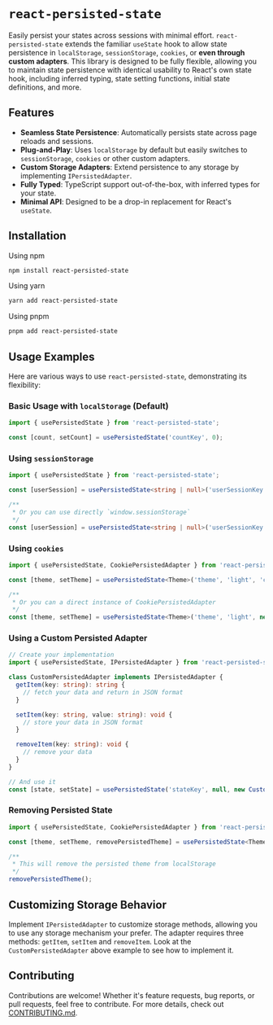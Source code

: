 # `react-persisted-state`

Easily persist your states across sessions with minimal effort. `react-persisted-state` extends the familiar `useState` hook to allow state persistence in `localStorage`, `sessionStorage`, `cookies`, or **even through custom adapters**. This library is designed to be fully flexible, allowing you to maintain state persistence with identical usability to React's own state hook, including inferred typing, state setting functions, initial state definitions, and more.

## Features

- **Seamless State Persistence**: Automatically persists state across page reloads and sessions.
- **Plug-and-Play**: Uses `localStorage` by default but easily switches to `sessionStorage`, `cookies` or other custom adapters.
- **Custom Storage Adapters**: Extend persistence to any storage by implementing `IPersistedAdapter`.
- **Fully Typed**: TypeScript support out-of-the-box, with inferred types for your state.
- **Minimal API**: Designed to be a drop-in replacement for React's `useState`.

## Installation

Using npm
```bash
npm install react-persisted-state
```

Using yarn
```bash
yarn add react-persisted-state
```

Using pnpm
```bash
pnpm add react-persisted-state
```

## Usage Examples

Here are various ways to use `react-persisted-state`, demonstrating its flexibility:

### Basic Usage with `localStorage` (Default)

```ts
import { usePersistedState } from 'react-persisted-state';

const [count, setCount] = usePersistedState('countKey', 0);
```

### Using `sessionStorage`

```ts
import { usePersistedState } from 'react-persisted-state';

const [userSession] = usePersistedState<string | null>('userSessionKey', null, 'sessionStorage');

/**
 * Or you can use directly `window.sessionStorage`
 */
const [userSession] = usePersistedState<string | null>('userSessionKey', null, window.sessionStorage);
```

### Using `cookies`

```ts
import { usePersistedState, CookiePersistedAdapter } from 'react-persisted-state';

const [theme, setTheme] = usePersistedState<Theme>('theme', 'light', 'cookies');

/**
 * Or you can a direct instance of CookiePersistedAdapter
 */
const [theme, setTheme] = usePersistedState<Theme>('theme', 'light', new CookiePersistedAdapter());
```

### Using a Custom Persisted Adapter

```ts
// Create your implementation
import { usePersistedState, IPersistedAdapter } from 'react-persisted-state';

class CustomPersistedAdapter implements IPersistedAdapter {
  getItem(key: string): string {
    // fetch your data and return in JSON format
  }

  setItem(key: string, value: string): void {
    // store your data in JSON format
  }

  removeItem(key: string): void {
    // remove your data
  }
}

// And use it
const [state, setState] = usePersistedState('stateKey', null, new CustomPersistedAdapter());

```

### Removing Persisted State

```ts
import { usePersistedState, CookiePersistedAdapter } from 'react-persisted-state';

const [theme, setTheme, removePersistedTheme] = usePersistedState<Theme>('theme', 'light');

/**
 * This will remove the persisted theme from localStorage
 */
removePersistedTheme();
```

## Customizing Storage Behavior

Implement `IPersistedAdapter` to customize storage methods, allowing you to use any storage mechanism your prefer. The adapter requires three methods: `getItem`, `setItem` and `removeItem`. Look at the `CustomPersistedAdapter` above example to see how to implement it.

## Contributing

Contributions are welcome! Whether it's feature requests, bug reports, or pull requests, feel free to contribute. For more details, check out [CONTRIBUTING.md](https://github.com/felipstein/classify-react/blob/master/CONTRIBUTING.md).
